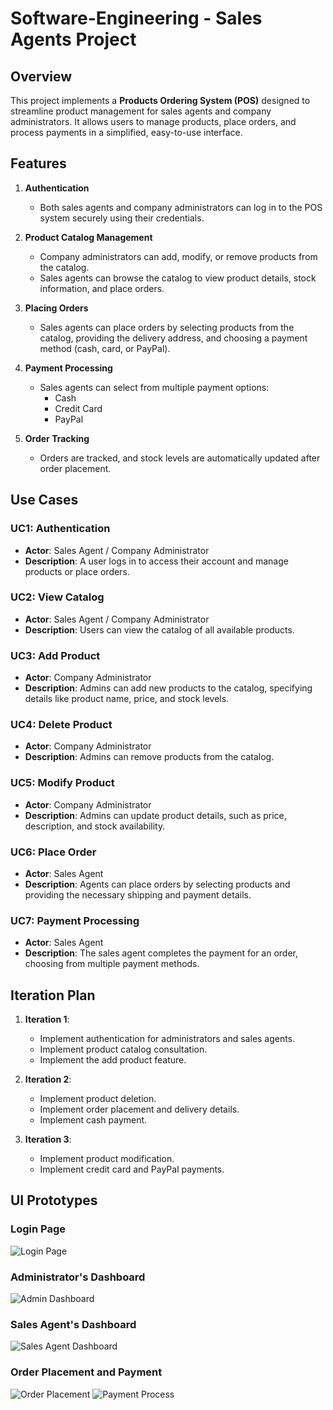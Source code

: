 # Software-Engineering - Sales Agents Project

## Overview

This project implements a **Products Ordering System (POS)** designed to streamline product management for sales agents and company administrators. It allows users to manage products, place orders, and process payments in a simplified, easy-to-use interface.

## Features

1. **Authentication**  
   - Both sales agents and company administrators can log in to the POS system securely using their credentials.

2. **Product Catalog Management**  
   - Company administrators can add, modify, or remove products from the catalog.
   - Sales agents can browse the catalog to view product details, stock information, and place orders.

3. **Placing Orders**  
   - Sales agents can place orders by selecting products from the catalog, providing the delivery address, and choosing a payment method (cash, card, or PayPal).

4. **Payment Processing**  
   - Sales agents can select from multiple payment options:
     - Cash
     - Credit Card
     - PayPal

5. **Order Tracking**  
   - Orders are tracked, and stock levels are automatically updated after order placement.

## Use Cases

### UC1: Authentication
- **Actor**: Sales Agent / Company Administrator
- **Description**: A user logs in to access their account and manage products or place orders.
  
### UC2: View Catalog
- **Actor**: Sales Agent / Company Administrator
- **Description**: Users can view the catalog of all available products.

### UC3: Add Product
- **Actor**: Company Administrator
- **Description**: Admins can add new products to the catalog, specifying details like product name, price, and stock levels.

### UC4: Delete Product
- **Actor**: Company Administrator
- **Description**: Admins can remove products from the catalog.

### UC5: Modify Product
- **Actor**: Company Administrator
- **Description**: Admins can update product details, such as price, description, and stock availability.

### UC6: Place Order
- **Actor**: Sales Agent
- **Description**: Agents can place orders by selecting products and providing the necessary shipping and payment details.

### UC7: Payment Processing
- **Actor**: Sales Agent
- **Description**: The sales agent completes the payment for an order, choosing from multiple payment methods.

## Iteration Plan

1. **Iteration 1**:
   - Implement authentication for administrators and sales agents.
   - Implement product catalog consultation.
   - Implement the add product feature.
   
2. **Iteration 2**:
   - Implement product deletion.
   - Implement order placement and delivery details.
   - Implement cash payment.

3. **Iteration 3**:
   - Implement product modification.
   - Implement credit card and PayPal payments.

## UI Prototypes

### Login Page
![Login Page](./images/login.png)

### Administrator's Dashboard
![Admin Dashboard](./images/admin_dashboard.png)

### Sales Agent's Dashboard
![Sales Agent Dashboard](./images/sales_dashboard.png)

### Order Placement and Payment
![Order Placement](./images/order_placement.png)
![Payment Process](./images/payment_image.png)
